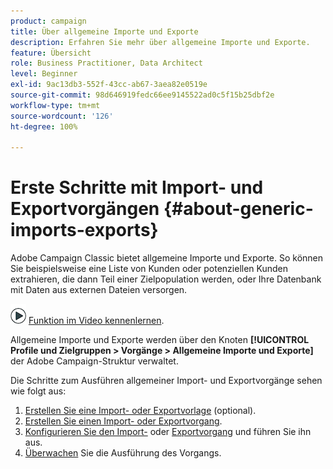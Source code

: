 ```yaml
---
product: campaign
title: Über allgemeine Importe und Exporte
description: Erfahren Sie mehr über allgemeine Importe und Exporte.
feature: Übersicht
role: Business Practitioner, Data Architect
level: Beginner
exl-id: 9ac13db3-552f-43cc-ab67-3aea82e0519e
source-git-commit: 98d646919fedc66ee9145522ad0c5f15b25dbf2e
workflow-type: tm+mt
source-wordcount: '126'
ht-degree: 100%

---
```


# Erste Schritte mit Import- und Exportvorgängen {#about-generic-imports-exports}

Adobe Campaign Classic bietet allgemeine Importe und Exporte. So können Sie beispielsweise eine Liste von Kunden oder potenziellen Kunden extrahieren, die dann Teil einer Zielpopulation werden, oder Ihre Datenbank mit Daten aus externen Dateien versorgen.

![](assets/do-not-localize/how-to-video.png) [Funktion im Video kennenlernen](../../platform/using/exporting-and-importing-profiles.md#import-profiles-video).

Allgemeine Importe und Exporte werden über den Knoten **[!UICONTROL Profile und Zielgruppen > Vorgänge > Allgemeine Importe und Exporte]** der Adobe Campaign-Struktur verwaltet.

Die Schritte zum Ausführen allgemeiner Import- und Exportvorgänge sehen wie folgt aus:

1. [Erstellen Sie eine Import- oder Exportvorlage](../../platform/using/creating-import-export-templates.md) (optional).
1. [Erstellen Sie einen Import- oder Exportvorgang](../../platform/using/creating-import-export-jobs.md).
1. [Konfigurieren Sie den Import-](../../platform/using/executing-import-jobs.md) oder [Exportvorgang](../../platform/using/executing-export-jobs.md) und führen Sie ihn aus.
1. [Überwachen](../../platform/using/monitoring-jobs-execution.md) Sie die Ausführung des Vorgangs.
